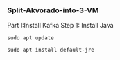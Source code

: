 ### Split-Akvorado-into-3-VM
Part I:Install Kafka
Step 1: Install Java 
```
sudo apt update
```
```
sudo apt install default-jre
```

